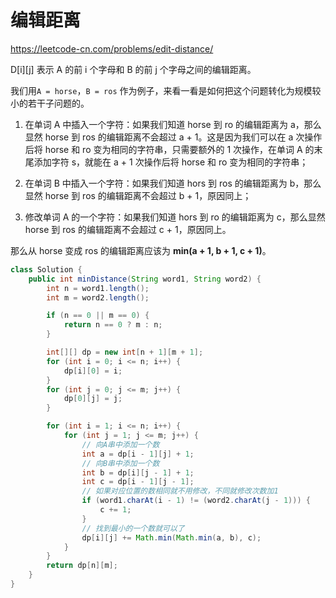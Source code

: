 # 编辑距离
https://leetcode-cn.com/problems/edit-distance/

D[i][j] 表示 A 的前 i 个字母和 B 的前 j 个字母之间的编辑距离。

我们用`A = horse`，`B = ros` 作为例子，来看一看是如何把这个问题转化为规模较小的若干子问题的。

1. 在单词 A 中插入一个字符：如果我们知道 horse 到 ro 的编辑距离为 a，那么显然 horse 到 ros 的编辑距离不会超过 a + 1。这是因为我们可以在 a 次操作后将 horse 和 ro 变为相同的字符串，只需要额外的 1 次操作，在单词 A 的末尾添加字符 s，就能在 a + 1 次操作后将 horse 和 ro 变为相同的字符串；

2. 在单词 B 中插入一个字符：如果我们知道 hors 到 ros 的编辑距离为 b，那么显然 horse 到 ros 的编辑距离不会超过 b + 1，原因同上；

3. 修改单词 A 的一个字符：如果我们知道 hors 到 ro 的编辑距离为 c，那么显然 horse 到 ros 的编辑距离不会超过 c + 1，原因同上。

那么从 horse 变成 ros 的编辑距离应该为 **min(a + 1, b + 1, c + 1)**。

```java
class Solution {
    public int minDistance(String word1, String word2) {
        int n = word1.length();
        int m = word2.length();

        if (n == 0 || m == 0) {
            return n == 0 ? m : n;
        }

        int[][] dp = new int[n + 1][m + 1];
        for (int i = 0; i <= n; i++) {
            dp[i][0] = i;
        }
        for (int j = 0; j <= m; j++) {
            dp[0][j] = j;
        }

        for (int i = 1; i <= n; i++) {
            for (int j = 1; j <= m; j++) {
                // 向A串中添加一个数
                int a = dp[i - 1][j] + 1;
                // 向B串中添加一个数
                int b = dp[i][j - 1] + 1;
                int c = dp[i - 1][j - 1];
                // 如果对应位置的数相同就不用修改，不同就修改次数加1
                if (word1.charAt(i - 1) != (word2.charAt(j - 1))) {
                    c += 1;
                }
                // 找到最小的一个数就可以了
                dp[i][j] += Math.min(Math.min(a, b), c);
            }
        }
        return dp[n][m];
    }
}
```
